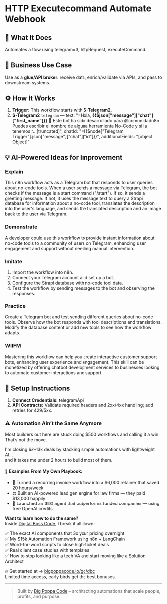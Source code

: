 # HTTP Executecommand Automate Webhook
  ## 🚀 What It Does
  Automates a flow using telegram×3, httpRequest, executeCommand.
  
  ## 💼 Business Use Case
  Use as a **glue/API broker**: receive data, enrich/validate via APIs, and pass to downstream systems.
  
  ## ⚙️ How It Works
  1. **Trigger:** This workflow starts with **S-Telegram2**.
  2. **S-Telegram2** `telegram` — text: "=Hola, **{{$json["message"]["chat"]["first_name"]}}**  🙌
Este bot ha sido desarrollado para @comunidadn8n
Puedes escribir el nombre de alguna herramienta No-Code y si la tenemos r…[truncated]", chatId: "={{$node["Telegram Trigger"].json["message"]["chat"]["id"]}}", additionalFields: "[object Object]"
  
  ## 💡 AI-Powered Ideas for Improvement
  ### Explain
This n8n workflow acts as a Telegram bot that responds to user queries about no-code tools. When a user sends a message via Telegram, the bot checks if the message is a start command ("/start"). If so, it sends a greeting message. If not, it uses the message text to query a Strapi database for information about a no-code tool, translates the description into the user's language, and sends the translated description and an image back to the user via Telegram.

### Demonstrate
A developer could use this workflow to provide instant information about no-code tools to a community of users on Telegram, enhancing user engagement and support without needing manual intervention.

### Imitate
1. Import the workflow into n8n.
2. Connect your Telegram account and set up a bot.
3. Configure the Strapi database with no-code tool data.
4. Test the workflow by sending messages to the bot and observing the responses.

### Practice
Create a Telegram bot and test sending different queries about no-code tools. Observe how the bot responds with tool descriptions and translations. Modify the database content or add new tools to see how the workflow adapts.

### WIIFM
Mastering this workflow can help you create interactive customer support bots, enhancing user experience and engagement. This skill can be monetized by offering chatbot development services to businesses looking to automate customer interactions and support.
  
  ## 🔧 Setup Instructions
  1. **Connect Credentials:** telegramApi.
2. **API Contracts:** Validate required headers and 2xx/4xx handling; add retries for 429/5xx.
  
### ⚠️ Automation Ain’t the Same Anymore

Most builders out here are stuck doing $500 workflows and calling it a win.  
That’s not the move.  

I'm closing $6k–$13k deals by stacking simple automations with lightweight AI...  
and it takes me under 2 hours to build most of them.

#### 🧠 Examples From My Own Playbook:
- 🔁 Turned a recurring invoice workflow into a $6,000 retainer that saved 20 hours/week  
- ⚖️ Built an AI-powered lead gen engine for law firms — they paid $13,000 happily  
- 🚀 Launched an SEO agent that outperforms funded companies — using free OpenAI credits  

**Want to learn how to do the same?**  
Inside [Digital Boss Code](https://bigpoppacode.io/go/dbc), I break it all down:

✅ The exact AI components that 3x your pricing overnight  
✅ My $15k Automation Framework using n8n + LangChain  
✅ Word-for-word scripts to close high-ticket deals  
✅ Real client case studies with templates  
✅ How to stop looking like a tech VA and start moving like a Solution Architect  

🔥 Get started at → [bigpoppacode.io/go/dbc](https://bigpoppacode.io/go/dbc)  
Limited time access, early birds get the best bonuses.

---
> Built by [Big Poppa Code](https://bigpoppacode.io) – architecting automations that scale people, profits, and purpose.
  